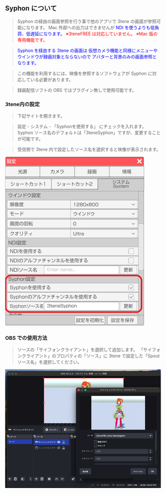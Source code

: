 ## Syphon について

>Syphon の経由の画面参照を行う事で他のアプリで 3tene の画面が参照可能になります。
>Mac 外部への出力はできませんが<font color="Blue"> NDI を使うよりも低負荷、低遅延になります。</font>
><font color="Red">※3teneFREE は対応していません。</font>
><font color="Red">※Mac 版の専用機能です。</font>

><font color="Blue">Syphon を経由する 3tene の画面は
>仮想カメラ機能と同様にメニューやウインドウが録画対象とならないので
>アバターと背景のみの画面参照となります。</font>

>この機能を利用するには、映像を参照するソフトウェアが
>Syphon に対応している必要があります。

>録画配信ソフトの OBS ではプラグイン無しで使用可能です。


### 3tene内の設定

>下記サイトを開きます。

>設定 - システム - 「Syphonを使用する」 にチェックを入れます。
>Syphon ソース名のデフォルトは「3teneSyphon」ですが、変更することが可能です。

>受信側で 3tene 内で設定したソース名を選択すると映像が表示されます。

<img src="image/Syphon_1.png">


### OBS での使用方法

>ソースの「サイフォンクライアント」を選択して追加します。
>「サイフォンクライアント」のプロパティの「ソース」に
>3tene で設定した「Spoutソース名」を選択してください。

<img src="image/Syphon_2.png">

